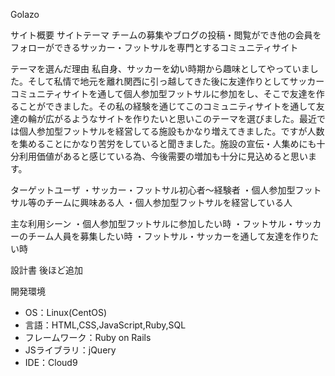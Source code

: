Golazo

サイト概要
サイトテーマ
チームの募集やブログの投稿・閲覧ができ他の会員をフォローができるサッカー・フットサルを専門とするコミュニティサイト

テーマを選んだ理由
私自身、サッカーを幼い時期から趣味としてやっていました。そして私情で地元を離れ関西に引っ越してきた後に友達作りとしてサッカーコミュニティサイトを通して個人参加型フットサルに参加をし、そこで友達を作ることができました。その私の経験を通じてこのコミュニティサイトを通して友達の輪が広がるようなサイトを作りたいと思いこのテーマを選びました。最近では個人参加型フットサルを経営してる施設もかなり増えてきました。ですが人数を集めることにかなり苦労をしていると聞きました。施設の宣伝・人集めにも十分利用価値があると感じている為、今後需要の増加も十分に見込めると思います。

ターゲットユーザ
・サッカー・フットサル初心者～経験者
・個人参加型フットサル等のチームに興味ある人
・個人参加型フットサルを経営している人

主な利用シーン
・個人参加型フットサルに参加したい時
・フットサル・サッカーのチーム人員を募集したい時
・フットサル・サッカーを通して友達を作りたい時

設計書
後ほど追加

開発環境
- OS：Linux(CentOS)
- 言語：HTML,CSS,JavaScript,Ruby,SQL
- フレームワーク：Ruby on Rails
- JSライブラリ：jQuery
- IDE：Cloud9